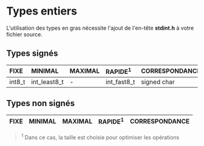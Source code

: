 # Types entiers

L'utilisation des types en gras nécessite l'ajout de l'en-tête **stdint.h** à votre fichier source.

## Types signés

|FIXE|MINIMAL|MAXIMAL|RAPIDE<sup>1</sup>|CORRESPONDANCE|
|:--|:--|:--|:--|:--|
|int8_t|int_least8_t|-|int_fast8_t|signed char|

## Types non signés

|FIXE|MINIMAL|MAXIMAL|RAPIDE<sup>1</sup>|CORRESPONDANCE|
|:--|:--|:--|:--|:--|

> <sup>1</sup> Dans ce cas, la taille est choisie pour optimiser les opérations
